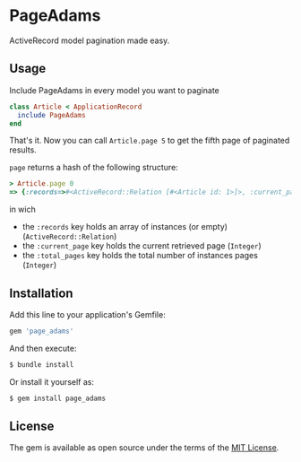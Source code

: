 # PageAdams
ActiveRecord model pagination made easy.

## Usage
Include PageAdams in every model you want to paginate
~~~ruby
class Article < ApplicationRecord
  include PageAdams
end
~~~

That's it. Now you can call `Article.page 5` to get the fifth page of paginated results.

`page` returns a hash of the following structure:
~~~ruby
> Article.page 0
=> {:records=>#<ActiveRecord::Relation [#<Article id: 1>]>, :current_page=>1, :total_pages=>4}
~~~

in wich
* the `:records` key holds an array of instances (or empty) (`ActiveRecord::Relation`)
* the `:current_page` key holds the current retrieved page (`Integer`)
* the `:total_pages` key holds the total number of instances pages (`Integer`)

## Installation
Add this line to your application's Gemfile:

```ruby
gem 'page_adams'
```

And then execute:
```bash
$ bundle install
```

Or install it yourself as:
```bash
$ gem install page_adams
```

## License
The gem is available as open source under the terms of the [MIT License](http://opensource.org/licenses/MIT).
